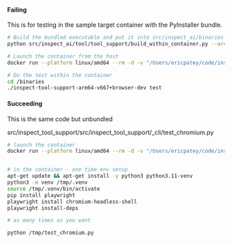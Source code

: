 #### Failing

This is for testing in the sample target container with the PyInstaller bundle.

```bash
# Build the bundled executable and put it into src/inspect_ai/binaries
python src/inspect_ai/tool/tool_support/build_within_container.py --arch arm64 --browser

# Launch the container from the host
docker run --platform linux/amd64 --rm -d -v "/Users/ericpatey/code/inspect_ai/src/inspect_ai/binaries:/binaries" debian:bookworm-slim bash -lc 'tail -f /dev/null'

# Do the test within the container
cd /binaries
./inspect-tool-support-arm64-v667+browser-dev test
```

#### Succeeding

This is the same code but unbundled

src/inspect_tool_support/src/inspect_tool_support/\_cli/test_chromium.py

```bash
# launch the container
docker run --platform linux/amd64 --rm -d -v "/Users/ericpatey/code/inspect_ai/src/inspect_tool_support/src/inspect_tool_support/_cli/test_chromium.py:/tmp/test_chromium.py" debian:bookworm-slim bash -lc 'tail -f /dev/null'


# in the container - one time env setup
apt-get update && apt-get install -y python3 python3.11-venv
python3 -m venv /tmp/.venv
source /tmp/.venv/bin/activate
pip install playwright
playwright install chromium-headless-shell
playwright install-deps

# as many times as you want

python /tmp/test_chromium.py

```
